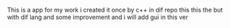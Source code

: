 This is a app for my work 
i created it once by c++ in dif repo 
this this the but with dif lang and some improvement and i will add gui in this ver
